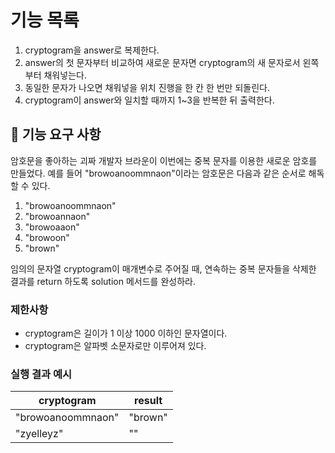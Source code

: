 # 기능 목록
1. cryptogram을 answer로 복제한다.
2. answer의 첫 문자부터 비교하여 새로운 문자면 cryptogram의 새 문자로서 왼쪽부터 채워넣는다.
3. 동일한 문자가 나오면 채워넣을 위치 진행을 한 칸 한 번만 되돌린다.
4. cryptogram이 answer와 일치할 때까지 1~3을 반복한 뒤 출력한다.

## 🚀 기능 요구 사항

암호문을 좋아하는 괴짜 개발자 브라운이 이번에는 중복 문자를 이용한 새로운 암호를 만들었다. 예를 들어 "browoanoommnaon"이라는 암호문은 다음과 같은 순서로 해독할 수 있다.

1. "browoanoommnaon"
2. "browoannaon"
3. "browoaaon"
4. "browoon"
5. "brown"

임의의 문자열 cryptogram이 매개변수로 주어질 때, 연속하는 중복 문자들을 삭제한 결과를 return 하도록 solution 메서드를 완성하라.

### 제한사항

- cryptogram은 길이가 1 이상 1000 이하인 문자열이다.
- cryptogram은 알파벳 소문자로만 이루어져 있다.

### 실행 결과 예시

| cryptogram | result |
| --- | --- |
| "browoanoommnaon" | "brown" |
| "zyelleyz" | "" |
